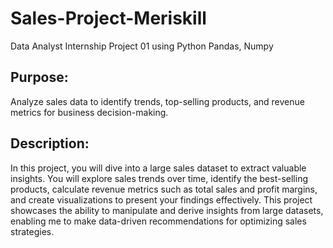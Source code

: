 # Sales-Project-Meriskill
Data Analyst Internship Project 01 using Python Pandas, Numpy

## Purpose: 
Analyze sales data to identify trends, top-selling products, and revenue metrics for business decision-making.

## Description: 
In this project, you will dive into a large sales dataset to extract valuable insights. You will explore sales trends over time, identify the best-selling products, calculate revenue metrics such as total sales and profit margins, and create visualizations to present your findings effectively. This project showcases the ability to manipulate and derive insights from large datasets, enabling me to make data-driven recommendations for optimizing sales strategies.


